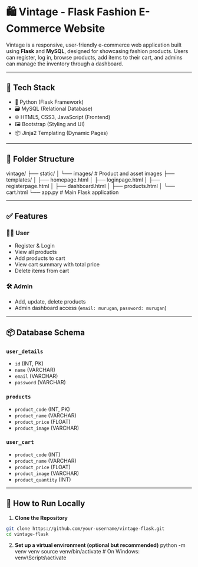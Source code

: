 # 🛍️ Vintage - Flask Fashion E-Commerce Website

Vintage is a responsive, user-friendly e-commerce web application built using **Flask** and **MySQL**, designed for showcasing fashion products. Users can register, log in, browse products, add items to their cart, and admins can manage the inventory through a dashboard.

---

## 🔧 Tech Stack

- 🐍 Python (Flask Framework)
- 🗃️ MySQL (Relational Database)
- 🌐 HTML5, CSS3, JavaScript (Frontend)
- 🖼️ Bootstrap (Styling and UI)
- 📦 Jinja2 Templating (Dynamic Pages)

---

## 📁 Folder Structure

vintage/
├── static/
│ └── images/ # Product and asset images
├── templates/
│ ├── homepage.html
│ ├── loginpage.html
│ ├── registerpage.html
│ ├── dashboard.html
│ ├── products.html
│ └── cart.html
└── app.py # Main Flask application


---

## ✅ Features

### 🧑‍💼 User
- Register & Login
- View all products
- Add products to cart
- View cart summary with total price
- Delete items from cart

### 🛠️ Admin
- Add, update, delete products
- Admin dashboard access (`email: murugan`, `password: murugan`)

---

## 📦 Database Schema

### `user_details`
- `id` (INT, PK)
- `name` (VARCHAR)
- `email` (VARCHAR)
- `password` (VARCHAR)

### `products`
- `product_code` (INT, PK)
- `product_name` (VARCHAR)
- `product_price` (FLOAT)
- `product_image` (VARCHAR)

### `user_cart`
- `product_code` (INT)
- `product_name` (VARCHAR)
- `product_price` (FLOAT)
- `product_image` (VARCHAR)
- `product_quantity` (INT)

---

## 🚀 How to Run Locally

1. **Clone the Repository**
```bash
git clone https://github.com/your-username/vintage-flask.git
cd vintage-flask
```

2. **Set up a virtual environment (optional but recommended)**
python -m venv venv
source venv/bin/activate    # On Windows: venv\\Scripts\\activate


